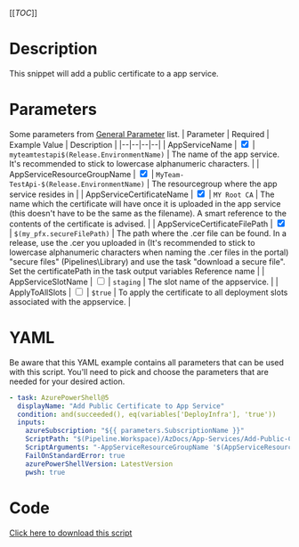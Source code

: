 [[_TOC_]]

# Description

This snippet will add a public certificate to a app service.

# Parameters

Some parameters from [General Parameter](/Azure/Azure-CLI-Snippets) list.
| Parameter | Required | Example Value | Description |
|--|--|--|--|
| AppServiceName | <input type="checkbox" checked> | `myteamtestapi$(Release.EnvironmentName)` | The name of the app service. It's recommended to stick to lowercase alphanumeric characters. |
| AppServiceResourceGroupName | <input type="checkbox" checked> | `MyTeam-TestApi-$(Release.EnvironmentName)` | The resourcegroup where the app service resides in |
| AppServiceCertificateName | <input type="checkbox" checked> | `MY Root CA` | The name which the certificate will have once it is uploaded in the app service (this doesn't have to be the same as the filename). A smart reference to the contents of the certificate is advised. |
| AppServiceCertificateFilePath | <input type="checkbox" checked> | `$(my_pfx.secureFilePath)` | The path where the .cer file can be found. In a release, use the .cer you uploaded in (It's recommended to stick to lowercase alphanumeric characters when naming the .cer files in the portal) "secure files" (Pipelines\Library) and use the task "download a secure file". Set the certificatePath in the task output variables Reference name |
| AppServiceSlotName | <input type="checkbox"> | `staging` | The slot name of the appservice. |
| ApplyToAllSlots | <input type="checkbox"> | `$true` | To apply the certificate to all deployment slots associated with the appservice. |

# YAML

Be aware that this YAML example contains all parameters that can be used with this script. You'll need to pick and choose the parameters that are needed for your desired action.

```yaml
- task: AzurePowerShell@5
  displayName: "Add Public Certificate to App Service"
  condition: and(succeeded(), eq(variables['DeployInfra'], 'true'))
  inputs:
    azureSubscription: "${{ parameters.SubscriptionName }}"
    ScriptPath: "$(Pipeline.Workspace)/AzDocs/App-Services/Add-Public-Certificate-to-App-Service.ps1"
    ScriptArguments: "-AppServiceResourceGroupName '$(AppServiceResourceGroupName)' -AppServiceName '$(AppServiceName)' -AppServiceCertificateName '$(AppServiceCertificateName)' -AppServiceCertificateFilePath '$(AppServiceCertificateFilePath)' -AppServiceSlotName '$(AppServiceSlotName)' -ApplyToAllSlots $(ApplyToAllSlots)"
    FailOnStandardError: true
    azurePowerShellVersion: LatestVersion
    pwsh: true
```

# Code

[Click here to download this script](../../../../src/App-Services/Add-Public-Certificate-to-App-Service.ps1)
